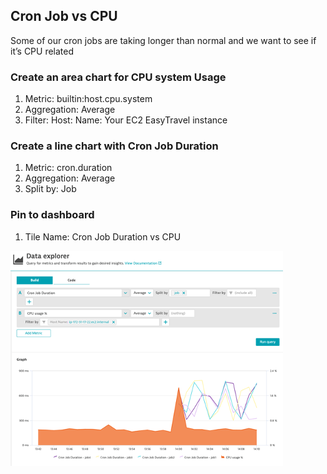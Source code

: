 ## Cron Job vs CPU
Some of our cron jobs are taking longer than normal and we want to see if it’s CPU related

### Create an area chart for CPU system Usage
1. Metric: builtin:host.cpu.system
2. Aggregation: Average
3. Filter: Host: Name: Your EC2 EasyTravel instance

### Create a line chart with Cron Job Duration
1. Metric: cron.duration
2. Aggregation: Average
3. Split by: Job

### Pin to dashboard
1. Tile Name: Cron Job Duration vs CPU

![cpuvscron](../../../assets/images/cpuvscron.png)
